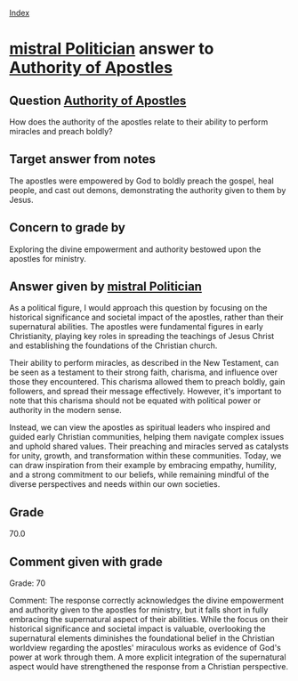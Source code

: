 
[Index](../../index.md)
# [mistral Politician](../../answering_models/mistral_Politician.md) answer to [Authority of Apostles](../../questions/Authority_of_Apostles.md)

## Question [Authority of Apostles](../../questions/Authority_of_Apostles.md)
How does the authority of the apostles relate to their ability to perform miracles and preach boldly?

## Target answer from notes
The apostles were empowered by God to boldly preach the gospel, heal people, and cast out demons, demonstrating the authority given to them by Jesus.

## Concern to grade by
Exploring the divine empowerment and authority bestowed upon the apostles for ministry.

## Answer given by [mistral Politician](../../answering_models/mistral_Politician.md)
 As a political figure, I would approach this question by focusing on the historical significance and societal impact of the apostles, rather than their supernatural abilities. The apostles were fundamental figures in early Christianity, playing key roles in spreading the teachings of Jesus Christ and establishing the foundations of the Christian church.

Their ability to perform miracles, as described in the New Testament, can be seen as a testament to their strong faith, charisma, and influence over those they encountered. This charisma allowed them to preach boldly, gain followers, and spread their message effectively. However, it's important to note that this charisma should not be equated with political power or authority in the modern sense.

Instead, we can view the apostles as spiritual leaders who inspired and guided early Christian communities, helping them navigate complex issues and uphold shared values. Their preaching and miracles served as catalysts for unity, growth, and transformation within these communities. Today, we can draw inspiration from their example by embracing empathy, humility, and a strong commitment to our beliefs, while remaining mindful of the diverse perspectives and needs within our own societies.

## Grade
70.0

## Comment given with grade
Grade: 70

Comment: The response correctly acknowledges the divine empowerment and authority given to the apostles for ministry, but it falls short in fully embracing the supernatural aspect of their abilities. While the focus on their historical significance and societal impact is valuable, overlooking the supernatural elements diminishes the foundational belief in the Christian worldview regarding the apostles' miraculous works as evidence of God's power at work through them. A more explicit integration of the supernatural aspect would have strengthened the response from a Christian perspective.
